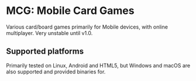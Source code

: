 # MCG: Mobile Card Games
Various card/board games primarily for Mobile devices, with online multiplayer.
Very unstable until v1.0.

## Supported platforms
Primarily tested on Linux, Android and HTML5, but Windows and macOS are also supported and provided binaries for.
